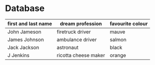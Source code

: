 # Database

| first and last name    | dream profession     | favourite colour | 
| ---------------------- | -------------------- | ---------------- | 
| John Jameson           | firetruck driver     | mauve            | 
| James Johnson          | ambulance driver     | salmon           | 
| Jack Jackson           | astronaut            | black            | 
| J Jenkins              | ricotta cheese maker | orange           | 
